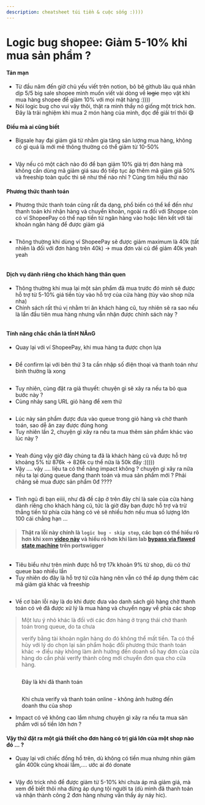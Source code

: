 ```yaml
---
description: cheatsheet túi tiền & cuộc sống :))))
---
```


# Logic bug shopee: Giảm 5-10% khi mua sản phẩm ?

#### Tản mạn

* Từ đầu năm đến giờ chủ yếu viết trên notion, bỏ bê github lâu quá nhân dịp 5/5 big sale shopee mình muốn viết vài dòng về ~~logic~~ mẹo vặt khi mua hàng shopee để giảm 10% với mọi mặt hàng :))))
* Nói logic bug cho vui vậy thôi, thật ra mình thấy nó giống một trick hơn. Đây là trải nghiệm khi mua 2 món hàng của mình, đọc để giải trí thôi :smile:

#### Điều mà ai cũng biết

* Bigsale hay đại giảm giá từ nhằm gia tăng sản lượng mua hàng, không có gì quá là mới mẻ thông thường có thể giảm từ 10-50%

<figure><img src="../../.gitbook/assets/image (19).png" alt=""><figcaption></figcaption></figure>

* Vậy nếu có một cách nào đó để bạn giảm 10% giá trị đơn hàng mà không cần dùng mã giảm giá sau đó tiếp tục áp thêm mã giảm giá 50% và freeship toàn quốc thì sẽ như thế nào nhỉ ? Cùng tìm hiểu thử nào

#### Phương thức thanh toán&#x20;

* Phương thức thanh toán cũng rất đa dạng, phổ biến có thể kể đến như thanh toán khi nhận hàng và chuyển khoản, ngoài ra đối với Shoppe còn có ví ShopeePay có thể nạp tiền từ ngân hàng vào hoặc liên kết với tài khoản ngân hàng để được giảm giá

<figure><img src="../../.gitbook/assets/image.png" alt=""><figcaption></figcaption></figure>

* Thông thường khi dùng ví ShopeePay sẽ được giảm maximum là 40k (tất nhiên là đối với đơn hàng trên 40k) -> mua đơn vài củ để giảm 40k yeah yeah&#x20;

<figure><img src="../../.gitbook/assets/image (9).png" alt=""><figcaption></figcaption></figure>



#### Dịch vụ dành riêng cho khách hàng thân quen

* Thông thường khi mua lại một sản phẩm đã mua trước đó mình sẽ được hỗ trợ từ 5-10% giá tiền tùy vào hỗ trợ của cửa hàng (tùy vào shop nữa nha)
* Chính sách rất thú vị nhằm tri ân khách hàng cũ, tuy nhiên sẽ ra sao nếu là lần đầu tiên mua hàng nhưng vẫn nhận được chính sách này ?

<figure><img src="../../.gitbook/assets/image (7).png" alt=""><figcaption></figcaption></figure>

#### Tính năng chắc chắn là tÍnH NĂnG

*   Quay lại với ví ShopeePay, khi mua hàng ta được chọn lựa&#x20;

    <figure><img src="../../.gitbook/assets/image (1).png" alt=""><figcaption></figcaption></figure>
* Để confirm lại với bên thứ 3 ta cần nhập số điện thoại và thanh toán như bình thường là xong

<figure><img src="../../.gitbook/assets/image (25) (2).png" alt=""><figcaption></figcaption></figure>

* Tuy nhiên, cùng đặt ra giả thuyết: chuyện gì sẽ xãy ra nếu ta bỏ qua bước này ?
* Cùng nhảy sang URL giỏ hàng để xem thử

<figure><img src="../../.gitbook/assets/image (24).png" alt=""><figcaption></figcaption></figure>

* Lúc này sản phẩm được đưa vào queue trong giỏ hàng và chờ thanh toán, sao dễ ăn zay được đúng hong
* Tuy nhiên lần 2, chuyện gì xãy ra nếu ta mua thêm sản phẩm khác vào lúc này ?

<figure><img src="../../.gitbook/assets/image (15).png" alt=""><figcaption></figcaption></figure>

* Yeah đúng vậy giờ đây chúng ta đã là khách hàng cũ và được hỗ trợ khoảng 5% từ 876k -> 826k cụ thể nữa là 50k đấy :)))))
* Vậy .... vậy ....  liệu ta có thể nâng impact không ? chuyện gì xãy ra nữa nếu ta lại dùng queue đang thanh toán và mua sản phẩm mới ? Phải chăng sẽ mua được sản phẩm 0đ ????

<figure><img src="../../.gitbook/assets/image (22).png" alt=""><figcaption></figcaption></figure>

* &#x20;Tỉnh ngủ đi bạn eiiii, như đã đề cập ở trên đây chỉ là sale của cửa hàng dành riêng cho khách hàng cũ, tức là giờ đây bạn được hỗ trợ và trừ thẳng tiền từ phía cửa hàng có vẻ sẽ nhiều hơn nếu mua số lượng lớn 100 cái chẳng hạn ...

> #### &#x20;Thật ra lỗi này chính là `logic bug - skip step`, các bạn có thể hiểu rõ hơn khi xem [video này](https://www.youtube.com/watch?v=Brhjs7LZ9PY) và hiểu rõ hơn khi làm lab [bypass via flawed state machine](https://portswigger.net/web-security/logic-flaws/examples/lab-logic-flaws-authentication-bypass-via-flawed-state-machine) trên portswigger

<figure><img src="../../.gitbook/assets/image (6).png" alt=""><figcaption></figcaption></figure>

* Tiêu biểu như trên mình được hỗ trợ 17k khoản 9% từ shop, dù có thử queue bao nhiều lần
* Tuy nhiên do đây là hỗ trợ từ cửa hàng nên vẫn có thể áp dụng thêm các mã giảm giá khác và freeship&#x20;

<figure><img src="../../.gitbook/assets/image (2).png" alt=""><figcaption></figcaption></figure>

* Về cơ bản lỗi này là do khi được đưa vào danh sách giỏ hàng chờ thanh toán có vẻ đã được xử lý là mua hàng và chuyển ngay về phía các shop

> Một lưu ý nhỏ khác là đối với các đơn hàng ở trạng thái chờ thanh toán trong queue, do ta chưa
>
> verify bằng tài khoản ngân hàng do đó không thể mất tiền. Ta có thể hủy với lý do chọn lại sản phẩm hoặc đổi phương thức thanh toán khác -> điều này không làm ảnh hưởng đến doanh số hay đơn của cửa hàng do cần phải verify thành công mới chuyển đơn qua cho cửa hàng.

<figure><img src="../../.gitbook/assets/image (26).png" alt=""><figcaption><p>Đây là khi đã thanh toán </p></figcaption></figure>

<figure><img src="../../.gitbook/assets/image (25).png" alt=""><figcaption><p>Khi chưa verify và thanh toán online - không ảnh hưởng đến doanh thu của shop</p></figcaption></figure>

* Impact có vẻ không cao lắm nhưng chuyện gì xãy ra nếu ta mua sản phẩm với số tiền lớn hơn ?

#### Vậy thử đặt ra một giả thiết cho đơn hàng có trị giá lớn của một shop nào đó ... ?

* Quay lại với chiếc đồng hồ trên, dù không có tiền mua nhưng nhìn giảm gần 400k cũng khoái lắm,.... ước ai đó donate

<figure><img src="../../.gitbook/assets/image (20).png" alt=""><figcaption></figcaption></figure>

* Vậy đó trick nhỏ để được giảm từ 5-10% khi chưa áp mã giảm giá, mà xem để biết thôi nha đừng áp dụng tội người ta (dù mình đã thanh toán và nhận thành công 2 đơn hàng nhưng vẫn thấy áy náy hic).

